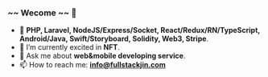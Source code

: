 ### ~~ Wecome ~~ 👋

- 🔭 **PHP, Laravel, NodeJS/Express/Socket, React/Redux/RN/TypeScript, Android/Java, Swift/Storyboard, Solidity, Web3, Stripe**.
- 🌱 I’m currently excited in **NFT**.
- 💬 Ask me about **web&mobile developing service**.
- 📫 How to reach me: **info@fullstackjin.com**
